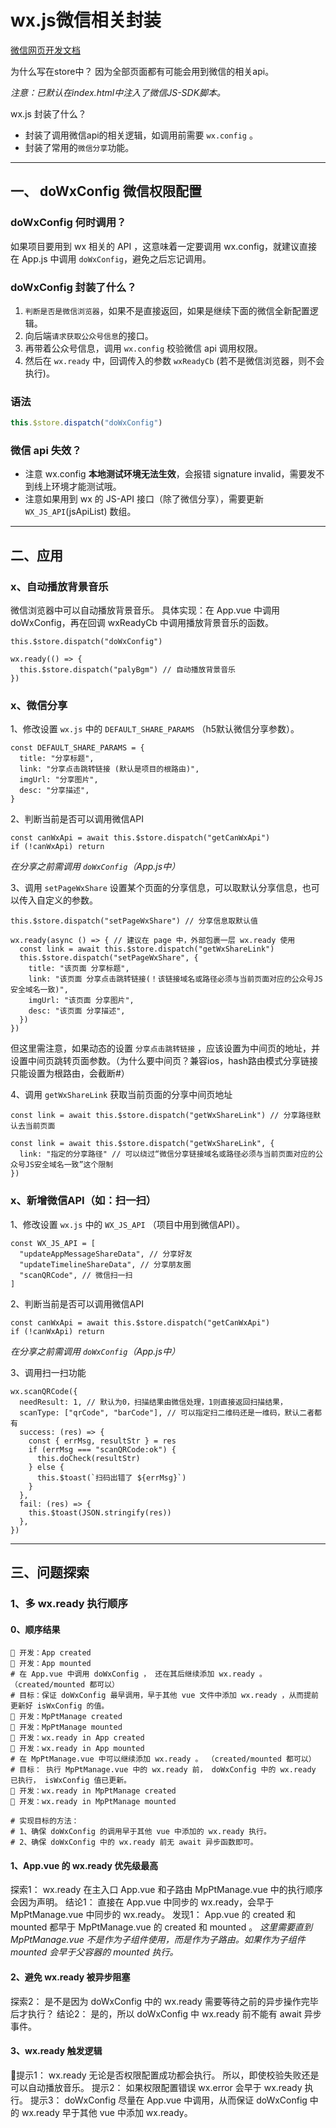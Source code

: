# wx.js微信相关封装

[微信网页开发文档](https://developers.weixin.qq.com/doc/offiaccount/OA_Web_Apps/JS-SDK.html#49)

为什么写在store中？
因为全部页面都有可能会用到微信的相关api。

*注意：已默认在index.html中注入了微信JS-SDK脚本。*



wx.js 封装了什么？
- 封装了调用微信api的相关逻辑，如调用前需要 `wx.config` 。
- 封装了常用的`微信分享`功能。

















---
## 一、 doWxConfig 微信权限配置

### doWxConfig 何时调用？
如果项目要用到 wx 相关的 API ，这意味着一定要调用 wx.config，就建议直接在 App.js 中调用 `doWxConfig`，避免之后忘记调用。

### doWxConfig 封装了什么？
1. `判断是否是微信浏览器`，如果不是直接返回，如果是继续下面的微信全新配置逻辑。
2. 向后端`请求获取公众号信息`的接口。
3. 再带着公众号信息，调用 `wx.config` 校验微信 api 调用权限。
4. 然后在 `wx.ready` 中，回调传入的参数 `wxReadyCb` (若不是微信浏览器，则不会执行)。

### 语法
``` js
this.$store.dispatch("doWxConfig")
```

### 微信 api 失效？
- 注意 wx.config **本地测试环境无法生效**，会报错 signature invalid，需要发不到线上环境才能测试哦。
- 注意如果用到 wx 的 JS-API 接口（除了微信分享），需要更新 `WX_JS_API`(jsApiList) 数组。











---
## 二、应用

### x、自动播放背景音乐
微信浏览器中可以自动播放背景音乐。
具体实现：在 App.vue 中调用 doWxConfig，再在回调 wxReadyCb 中调用播放背景音乐的函数。
``` JS
this.$store.dispatch("doWxConfig")

wx.ready(() => {
  this.$store.dispatch("palyBgm") // 自动播放背景音乐
})
```

### x、微信分享
1、修改设置 `wx.js` 中的 `DEFAULT_SHARE_PARAMS` （h5默认微信分享参数）。
``` JS
const DEFAULT_SHARE_PARAMS = {
  title: "分享标题",
  link: "分享点击跳转链接 (默认是项目的根路由)",
  imgUrl: "分享图片",
  desc: "分享描述",
}
```

2、判断当前是否可以调用微信API
``` JS
const canWxApi = await this.$store.dispatch("getCanWxApi")
if (!canWxApi) return
```
*在分享之前需调用 `doWxConfig`（App.js中）*

3、调用 `setPageWxShare` 设置某个页面的分享信息，可以取默认分享信息，也可以传入自定义的参数。
``` JS
this.$store.dispatch("setPageWxShare") // 分享信息取默认值

wx.ready(async () => { // 建议在 page 中，外部包裹一层 wx.ready 使用
  const link = await this.$store.dispatch("getWxShareLink")
  this.$store.dispatch("setPageWxShare", {
    title: "该页面 分享标题",
    link: "该页面 分享点击跳转链接(！该链接域名或路径必须与当前页面对应的公众号JS安全域名一致)",
    imgUrl: "该页面 分享图片",
    desc: "该页面 分享描述",
  })
})
```
但这里需注意，如果动态的设置 `分享点击跳转链接` ，应该设置为中间页的地址，并设置中间页跳转页面参数。（为什么要中间页？兼容ios，hash路由模式分享链接只能设置为根路由，会截断#）

4、调用 `getWxShareLink` 获取当前页面的分享中间页地址
``` JS
const link = await this.$store.dispatch("getWxShareLink") // 分享路径默认去当前页面

const link = await this.$store.dispatch("getWxShareLink", {
  link: "指定的分享路径" // 可以绕过“微信分享链接域名或路径必须与当前页面对应的公众号JS安全域名一致”这个限制
})
```




### x、新增微信API（如：扫一扫）
1、修改设置 `wx.js` 中的 `WX_JS_API` （项目中用到微信API）。
``` JS
const WX_JS_API = [
  "updateAppMessageShareData", // 分享好友
  "updateTimelineShareData", // 分享朋友圈
  "scanQRCode", // 微信扫一扫
]
```
2、判断当前是否可以调用微信API
``` JS
const canWxApi = await this.$store.dispatch("getCanWxApi")
if (!canWxApi) return
```
*在分享之前需调用 `doWxConfig`（App.js中）*

3、调用扫一扫功能
``` JS
wx.scanQRCode({
  needResult: 1, // 默认为0，扫描结果由微信处理，1则直接返回扫描结果，
  scanType: ["qrCode", "barCode"], // 可以指定扫二维码还是一维码，默认二者都有
  success: (res) => {
    const { errMsg, resultStr } = res
    if (errMsg === "scanQRCode:ok") {
      this.doCheck(resultStr)
    } else {
      this.$toast(`扫码出错了 ${errMsg}`)
    }
  },
  fail: (res) => {
    this.$toast(JSON.stringify(res))
  },
})
```


---
## 三、问题探索
### 1、多 wx.ready 执行顺序

#### 0、顺序结果
``` shell
🚀 开发：App created
🚀 开发：App mounted
# 在 App.vue 中调用 doWxConfig ， 还在其后继续添加 wx.ready 。（created/mounted 都可以）
# 目标：保证 doWxConfig 最早调用，早于其他 vue 文件中添加 wx.ready ，从而提前更新好 isWxConfig 的值。
🚀 开发：MpPtManage created 
🚀 开发：MpPtManage mounted 
🚀 开发：wx.ready in App created
🚀 开发：wx.ready in App mounted
# 在 MpPtManage.vue 中可以继续添加 wx.ready 。 （created/mounted 都可以）
# 目标： 执行 MpPtManage.vue 中的 wx.ready 前， doWxConfig 中的 wx.ready 已执行， isWxConfig 值已更新。
🚀 开发：wx.ready in MpPtManage created
🚀 开发：wx.ready in MpPtManage mounted 

# 实现目标的方法：
# 1、确保 doWxConfig 的调用早于其他 vue 中添加的 wx.ready 执行。
# 2、确保 doWxConfig 中的 wx.ready 前无 await 异步函数即可。
```

#### 1、App.vue 的 wx.ready 优先级最高
探索1： wx.ready 在主入口 App.vue 和子路由 MpPtManage.vue 中的执行顺序会因为声明。
结论1： 直接在 App.vue 中同步的 wx.ready，会早于 MpPtManage.vue 中同步的 wx.ready。
发现1： App.vue 的 created 和 mounted 都早于 MpPtManage.vue 的 created 和 mounted 。
*这里需要直到 MpPtManage.vue 不是作为子组件使用，而是作为子路由。如果作为子组件 mounted 会早于父容器的 mounted 执行。*

#### 2、避免 wx.ready 被异步阻塞
探索2： 是不是因为 doWxConfig 中的 wx.ready 需要等待之前的异步操作完毕后才执行？
结论2： 是的，所以 doWxConfig 中 wx.ready 前不能有 await 异步事件。


#### 3、wx.ready 触发逻辑
提示1： wx.ready 无论是否权限配置成功都会执行。 所以，即使校验失败还是可以自动播放音乐。
提示2： 如果权限配置错误 wx.error 会早于 wx.ready 执行。
提示3： doWxConfig 尽量在 App.vue 中调用，从而保证 doWxConfig 中的 wx.ready 早于其他 vue 中添加 wx.ready。

